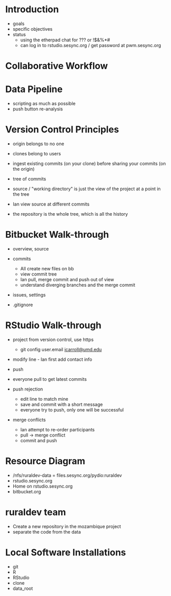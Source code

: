 # Introduction

 - goals
 - specific objectives
 - status
   - using the etherpad chat for ??? or !$&%*#
   - can log in to rstudio.sesync.org / get password at pwm.sesync.org
 
# Collaborative Workflow

# Data Pipeline

 - scripting as much as possible
 - push button re-analysis
 
# Version Control Principles

 - origin belongs to no one
 - clones belong to users
 - ingest existing commits (on your clone) before sharing your commits (on the origin) 

 - tree of commits
 - source / "working directory" is just the view of the project at a point in the tree
 - Ian view source at different commits
 - the repository is the whole tree, which is all the history
 
# Bitbucket Walk-through

 - overview, source
 
 - commits
   - All create new files on bb
   - view commit tree
   - Ian pull, merge commit and push out of view
   - understand diverging branches and the merge commit

 - issues, settings
 - .gitignore

# RStudio Walk-through

 - project from version control, use https
   - git config user.email icarroll@umd.edu
 - modify line - Ian first add contact info
 - push
 - everyone pull to get latest commits

 - push rejection
   - edit line to match mine
   - save and commit with a short message
   - everyone try to push, only one will be successful
 
 - merge conflicts
   - Ian attempt to re-order participants
   - pull -> merge conflict
   - commit and push

# Resource Diagram

 - /nfs/ruraldev-data = files.sesync.org/pydio:ruraldev
 - rstudio.sesync.org
 - Home on rstudio.sesync.org
 - bitbucket.org
 
# ruraldev team

 - Create a new repository in the mozambique project
 - separate the code from the data

# Local Software Installations

 - git
 - R
 - RStudio
 - clone
 - data_root
